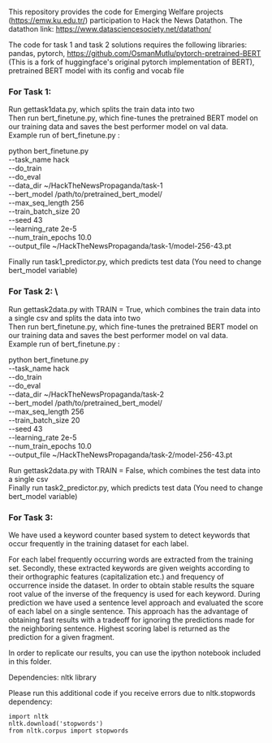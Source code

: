 This repository provides the code for Emerging Welfare projects (https://emw.ku.edu.tr/) participation to Hack the News Datathon. The datathon link: https://www.datasciencesociety.net/datathon/

The code for task 1 and task 2 solutions requires the following libraries: \
pandas, pytorch, https://github.com/OsmanMutlu/pytorch-pretrained-BERT (This is a fork of huggingface's original pytorch implementation of BERT), pretrained BERT model with its config and vocab file

### For Task 1:
Run gettask1data.py, which splits the train data into two \
Then run bert_finetune.py, which fine-tunes the pretrained BERT model on our training data and saves the best performer model on val data. \
Example run of bert_finetune.py :

python bert_finetune.py \
  --task_name hack \
  --do_train \
  --do_eval \
  --data_dir ~/HackTheNewsPropaganda/task-1 \
  --bert_model /path/to/pretrained_bert_model/ \
  --max_seq_length 256 \
  --train_batch_size 20 \
  --seed 43 \
  --learning_rate 2e-5 \
  --num_train_epochs 10.0 \
  --output_file ~/HackTheNewsPropaganda/task-1/model-256-43.pt

Finally run task1_predictor.py, which predicts test data (You need to change bert_model variable)


### For Task 2: \
Run gettask2data.py with TRAIN = True, which combines the train data into a single csv and splits the data into two \
Then run bert_finetune.py, which fine-tunes the pretrained BERT model on our training data and saves the best performer model on val data. \
Example run of bert_finetune.py :

python bert_finetune.py \
  --task_name hack \
  --do_train \
  --do_eval \
  --data_dir ~/HackTheNewsPropaganda/task-2 \
  --bert_model /path/to/pretrained_bert_model/ \
  --max_seq_length 256 \
  --train_batch_size 20 \
  --seed 43 \
  --learning_rate 2e-5 \
  --num_train_epochs 10.0 \
  --output_file ~/HackTheNewsPropaganda/task-2/model-256-43.pt

Run gettask2data.py with TRAIN = False, which combines the test data into a single csv \
Finally run task2_predictor.py, which predicts test data (You need to change bert_model variable)


### For Task 3:

We have used a keyword counter based system to detect keywords that occur frequently in the training dataset for each label.

For each label frequently occurring words are extracted from the training set.
Secondly, these extracted keywords are given weights according to their orthographic features (capitalization etc.) and frequency of occurrence inside the dataset. In order to obtain stable results the square root value of the inverse of the frequency is used for each keyword.
During prediction we have used a sentence level approach and evaluated the score of each label on a single sentence. This approach has the advantage of obtaining fast results with a tradeoff for ignoring the predictions made for the neighboring sentence. Highest scoring label is returned as the prediction for a given fragment.


In order to replicate our results, you can use the ipython notebook included in this folder.

Dependencies: nltk library

Please run this additional code if you receive errors due to nltk.stopwords dependency:

```
import nltk
nltk.download('stopwords')
from nltk.corpus import stopwords

```
